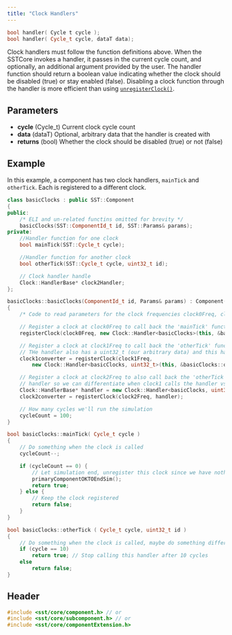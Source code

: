 ```yaml
---
title: "Clock Handlers"
---
```


```cpp
bool handler( Cycle t cycle );
bool handler( Cycle_t cycle, dataT data);
```

Clock handlers must follow the function definitions above. When the SSTCore invokes a handler, it passes in the current cycle count, and optionally, an additional argument provided by the user. The handler function should return a boolean value indicating whether the clock should be disabled (true) or stay enabled (false). Disabling a clock function through the handler is more efficient than using [`unregisterClock()`](../component/time/unregisterClock).


## Parameters
* **cycle** (Cycle_t) Current clock cycle count
* **data** (dataT) Optional, arbitrary data that the handler is created with
* **returns** (bool) Whether the clock should be disabled (true) or not (false)

## Example
<!--- SOURCE_CODE: sst-elements/src/sst/elements/simpleElementExample/basicClocks.h --->
<!--- SOURCE_CODE: sst-elements/src/sst/elements/simpleElementExample/basicClocks.cc --->
In this example, a component has two clock handlers, `mainTick` and `otherTick`. Each is registered to a different clock.
```cpp title="Excerpt from sst-elements/src/sst/elements/simpleElementExample/basicClocks.h"
class basicClocks : public SST::Component
{
public:
    /* ELI and un-related functins omitted for brevity */
    basicClocks(SST::ComponentId_t id, SST::Params& params);
private:
    //Handler function for one clock
    bool mainTick(SST::Cycle_t cycle);

    //Handler function for another clock
    bool otherTick(SST::Cycle_t cycle, uint32_t id);

    // Clock handler handle
    Clock::HandlerBase* clock2Handler;
};
```
```cpp title="Excerpt from sst-elements/src/sst/elements/simpleElementExample/basicClocks.cc"
basicClocks::basicClocks(ComponentId_t id, Params& params) : Component(id)
{
    /* Code to read parameters for the clock frequencies clock0Freq, clock1Freq, clock2Freq */

    // Register a clock at clock0Freq to call back the 'mainTick' function
    registerClock(clock0Freq, new Clock::Handler<basicClocks>(this, &basicClocks::mainTick));

    // Register a clock at clock1Freq to call back the 'otherTick' function. 
    // THe handler also has a uint32_t (our arbitrary data) and this handler will pass a '1' in that field
    clock1converter = registerClock(clock1Freq,
        new Clock::Handler<basicClocks, uint32_t>(this, &basicClocks::otherTick, 1));

    // Register a clock at clock2Freq to also call back the 'otherTick' function. This will pass a '2' to the 
    // handler so we can differentiate when clock1 calls the handler vs. clock2
    Clock::HandlerBase* handler = new Clock::Handler<basicClocks, uint32_t>(tis, &basicClocks::otherTick, 2);
    clock2converter = registerClock(clock2Freq, handler);

    // How many cycles we'll run the simulation
    cycleCount = 100;
}

bool basicClocks::mainTick( Cycle_t cycle )
{
    // Do something when the clock is called
    cycleCount--;

    if (cycleCount == 0) {
        // Let simulation end, unregister this clock since we have nothing else to do
        primaryComponentOKTOEndSim();
        return true;
    } else {
        // Keep the clock registered
        return false;
    }
}

bool basicClocks::otherTick ( Cycle_t cycle, uint32_t id )
{
    // Do something when the clock is called, maybe do something different if id=1 vs id=2
    if (cycle == 10)
        return true; // Stop calling this handler after 10 cycles
    else
        return false;
}
```

## Header
```cpp
#include <sst/core/component.h> // or
#include <sst/core/subcomponent.h> // or
#include <sst/core/componentExtension.h>
```